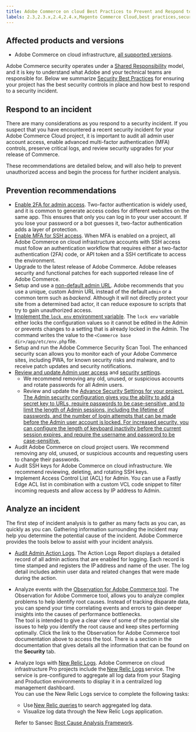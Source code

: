 ```yaml
---
title: Adobe Commerce on cloud Best Practices to Prevent and Respond to a Security Incident
labels: 2.3,2.3.x,2.4,2.4.x,Magento Commerce Cloud,best practices,security,Adobe Commerce,cloud infrastructure
---
```


## Affected products and versions

* Adobe Commerce on cloud infrastructure, [all supported versions](https://magento.com/sites/default/files/magento-software-lifecycle-policy.pdf).


Adobe Commerce security operates under a [Shared Responsibility](https://www.adobe.com/content/dam/cc/en/trust-center/ungated/whitepapers/experience-cloud/adobe-commerce-shared-responsibility-guide.pdf) model, and it is key to understand what Adobe and your technical teams are responsible for. Below we summarize [Security Best Practices](https://www.adobe.com/content/dam/cc/en/security/pdfs/Adobe-Magento-Commerce-Best-Practices-Guide.pdf) for ensuring your project has the best security controls in place and how best to respond to a security incident.

## Respond to an incident

There are many considerations as you respond to a security incident. If you suspect that you have encountered a recent security incident for your Adobe Commerce Cloud project, it is important to audit all admin user account access, enable advanced multi-factor authentication (MFA) controls, preserve critical logs, and review security upgrades for your release of Commerce.

These recommendations are detailed below, and will also help to prevent unauthorized access and begin the process for further incident analysis.

## Prevention recommendations

* [Enable 2FA for admin access](https://docs.magento.com/user-guide/stores/security-two-factor-authentication.html).
    Two-factor authentication is widely used, and it is common to generate access codes for different websites on the same app. This ensures that only you can log in to your user account. If you lose your password or a bot guesses it, two-factor authentication adds a layer of protection.
* [Enable MFA for SSH access](https://devdocs.magento.com/cloud/project/project-enable-mfa-enforcement.html).
    When MFA is enabled on a project, all Adobe Commerce on cloud infrastructure accounts with SSH access must follow an authentication workflow that requires either a two-factor authentication (2FA) code, or API token and a SSH certificate to access the environment.
* Upgrade to the latest release of Adobe Commerce.
    Adobe releases security and functional patches for each supported release line of Adobe Commerce.
* Setup and use a [non-default admin URL](https://docs.magento.com/user-guide/stores/store-urls-custom-admin.html).
    Adobe recommends that you use a unique, custom Admin URL instead of the default `admin` or a common term such as *backend*. Although it will not directly protect your site from a determined bad actor, it can reduce exposure to scripts that try to gain unauthorized access.
* [Implement the `lock env` environment variable](https://experienceleague.adobe.com/docs/commerce-operations/configuration-guide/cli/configuration-management/set-configuration-values.html#set-configuration-values-that-cannot-be-edited-in-the-admin).
    The `lock env` variable either locks the configuration values so it cannot be edited in the Admin or prevents changes to a setting that is already locked in the Admin. The command writes the value to the `<Commerce base dir>/app/etc/env.php` file.
* Setup and run the Adobe Commerce Security Scan Tool.
    The enhanced security scan allows you to monitor each of your Adobe Commerce sites, including PWA, for known security risks and malware, and to receive patch updates and security notifications.
* [Review and update Admin user access](https://docs.magento.com/user-guide/system/permissions-users-all.html) and [security settings](https://docs.magento.com/user-guide/system/permissions-users-all.html).
    * We recommend removing any old, unused, or suspicious accounts and rotate passwords for all Admin users.
    * Review and update the <ins>Advance Security Settings<ins> for your project. The Admin security configuration gives you the ability to add a secret key to URLs, require passwords to be case-sensitive, and to limit the length of Admin sessions, including the lifetime of passwords, and the number of login attempts that can be made before the Admin user account is <ins>locked</ins>. For increased security, you can configure the length of keyboard inactivity before the current session expires, and require the username and password to be case-sensitive.
* Audit Adobe Commerce on cloud project users.
    We recommend removing any old, unused, or suspicious accounts and requesting users to change their passwords.
* Audit SSH keys for Adobe Commerce on cloud infrastructure.
    We recommend reviewing, deleting, and rotating SSH keys.
* Implement Access Control List (ACL) for Admin.
    You can use a Fastly Edge ACL list in combination with a custom VCL code snippet to filter incoming requests and allow access by IP address to Admin.

## Analyze an incident

The first step of incident analysis is to gather as many facts as you can, as quickly as you can. Gathering information surrounding the incident may help you determine the potential cause of the incident. Adobe Commerce provides the tools below to assist with your incident analysis.

* [Audit Admin Action Logs](https://docs.magento.com/user-guide/system/action-log-report.html).
    The Action Logs Report displays a detailed record of all admin actions that are enabled for logging. Each record is time stamped and registers the IP address and name of the user. The log detail includes admin user data and related changes that were made during the action.
* Analyze events with the [Observation for Adobe Commerce tool](https://experienceleague.adobe.com/docs/commerce-operations/tools/observation-for-adobe-commerce/intro.html?lang=en).
    The Observation for Adobe Commerce tool, allows you to analyze complex problems to help identify root causes. Instead of tracking disparate data, you can spend your time correlating events and errors to gain deeper insights into the causes of performance bottlenecks.  
    The tool is intended to give a clear view of some of the potential site issues to help you identify the root cause and keep sites performing optimally. Click the link to the Observation for Adobe Commerce tool documentation above to access the tool. There is a section in the documentation that gives details all the information that can be found on the **Security** tab.
* Analyze logs with [New Relic Logs](https://devdocs.magento.com/cloud/project/new-relic.html#new-relic-logs).
    Adobe Commerce on cloud infrastructure Pro projects include the [New Relic Logs](https://docs.newrelic.com/docs/logs/new-relic-logs/get-started/introduction-new-relic-logs) service. The service is pre-configured to aggregate all log data from your Staging and Production environments to display it in a centralized log management dashboard.  
    You can use the New Relic Logs service to complete the following tasks:
    * Use [New Relic queries](https://docs.newrelic.com/docs/logs/new-relic-logs/ui-data/query-syntax-logs) to search aggregated log data.
    * Visualize log data through the New Relic Logs application.

    Refer to Sansec [Root Cause Analysis Framework](https://sansec.io/kb/incident-response/magento-root-cause-analysis).
